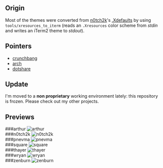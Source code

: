 ## Origin
Most of the themes were converted  from [n0tch2k](http://n0tch2k.deviantart.com/)'s [.Xdefaults](http://rawtec.de/dotfiles/Xdefaults.html) by using `tools/xresources_to_iterm` (reads an `.Xresources` color scheme from *stdin* and writes an iTerm2 theme to *stdout*).

## Pointers
- [crunchbang](http://crunchbanglinux.org/forums/topic/9935/post-your-xdefaults-and-terminal-apps-colorschemes-with-screenshot/)
- [arch](https://bbs.archlinux.org/viewtopic.php?id=51818)
- [dotshare](http://dotshare.it/category/terms/colors/)

## Update
I'm moved to a **non proprietary** working environment lately: this repository is frozen. Please check out my other projects.

## Previews
###arthur
![arthur](https://github.com/juanpabloaj/iTerm-2-Color-Themes/raw/master/previews/arthur.png)  
###n0tch2k
![n0tch2k](https://github.com/juanpabloaj/iTerm-2-Color-Themes/raw/master/previews/n0tch2k.png)  
###pnevma
![pnevma](https://github.com/juanpabloaj/iTerm-2-Color-Themes/raw/master/previews/pnevma.png)  
###square
![square](https://github.com/juanpabloaj/iTerm-2-Color-Themes/raw/master/previews/square.png)  
###thayer
![thayer](https://github.com/juanpabloaj/iTerm-2-Color-Themes/raw/master/previews/thayer.png)  
###wryan
![wryan](https://github.com/juanpabloaj/iTerm-2-Color-Themes/raw/master/previews/wryan.png)  
###zenburn
![zenburn](https://github.com/juanpabloaj/iTerm-2-Color-Themes/raw/master/previews/zenburn.png)  


